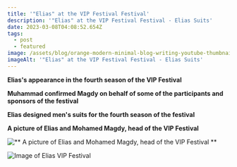 ```yaml
---
title: '"Elias" at the VIP Festival Festival'
description: '"Elias" at the VIP Festival Festival - Elias Suits'
date: 2023-03-08T04:08:52.654Z
tags:
  - post
  - featured
image: /assets/blog/orange-modern-minimal-blog-writing-youtube-thumbnail-5-.webp
imageAlt: '"Elias" at the VIP Festival Festival - Elias Suits'
---
```

 **Elias's appearance in the fourth season of the VIP Festival** 

 **Muhammad confirmed Magdy on behalf of some of the participants and sponsors of the festival** 

 **Elias designed men's suits for the fourth season of the festival** 

 **A picture of Elias and Mohamed Magdy, head of the VIP Festival** 

![** A picture of Elias and Mohamed Magdy, head of the VIP Festival **](/assets/blog/received_508346947960968-225x300.jpeg "** A picture of Elias and Mohamed Magdy, head of the VIP Festival **")

![**Image of Elias VIP Festival**](/assets/blog/s1.jpg "**Image of Elias VIP Festival**")
